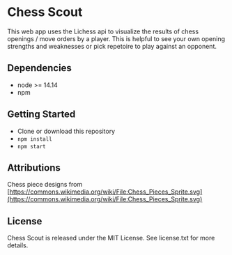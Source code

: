 # Chess Scout

This web app uses the Lichess api to visualize the results of chess openings / move orders by a player. This is helpful to see your own opening strengths and weaknesses or pick repetoire to play against an opponent. 

## Dependencies

* node >= 14.14
* npm

## Getting Started

* Clone or download this repository
* `npm install`
* `npm start`

## Attributions

Chess piece designs from [https://commons.wikimedia.org/wiki/File:Chess_Pieces_Sprite.svg](https://commons.wikimedia.org/wiki/File:Chess_Pieces_Sprite.svg)

## License

Chess Scout is released under the MIT License. See license.txt for more details.